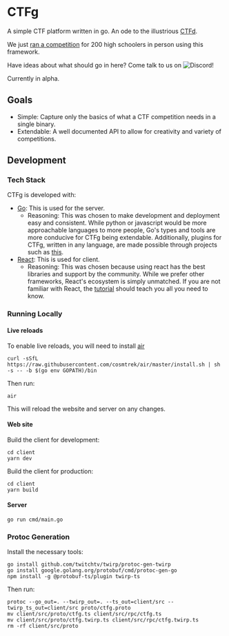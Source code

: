# CTFg
A simple CTF platform written in go. An ode to the illustrious [CTFd](https://github.com/CTFd/CTFd).

We just [ran a competition](https://www.youtube.com/watch?v=2AOxuHuHS1U) for 200 high schoolers in person using this framework.

Have ideas about what should go in here? Come talk to us on ![Discord](https://img.shields.io/badge/Discord-%235865F2.svg?style=for-the-badge&logo=discord&logoColor=white&link=https://discord.gg/J6VJQhhQ)!

Currently in alpha. 

## Goals
- Simple: Capture only the basics of what a CTF competition needs in a single binary.
- Extendable: A well documented API to allow for creativity and variety of competitions.

## Development

### Tech Stack
CTFg is developed with:
- [Go](https://go.dev/): This is used for the server.
	- Reasoning: This was chosen to make development and deployment easy and consistent. While python or javascript would be more approachable languages to more people, Go's types and tools are more conducive for CTFg being extendable. Additionally, plugins for CTFg, written in any language, are made possible through projects such as [this](https://github.com/hashicorp/go-plugin).
- [React](https://react.dev/): This is used for client.
	- Reasoning: This was chosen because using react has the best libraries and support by the community. While we prefer other frameworks, React's ecosystem is simply unmatched. If you are not familiar with React, the [tutorial](https://react.dev/learn) should teach you all you need to know.

### Running Locally
#### Live reloads
To enable live reloads, you will need to install [air](https://github.com/cosmtrek/air)
```
curl -sSfL https://raw.githubusercontent.com/cosmtrek/air/master/install.sh | sh -s -- -b $(go env GOPATH)/bin
```
Then run:
```
air
```
This will reload the website and server on any changes.
#### Web site
Build the client for development:
```
cd client
yarn dev
```
Build the client for production:
```
cd client
yarn build
```

#### Server
```
go run cmd/main.go
```

### Protoc Generation
Install the necessary tools:
```
go install github.com/twitchtv/twirp/protoc-gen-twirp
go install google.golang.org/protobuf/cmd/protoc-gen-go
npm install -g @protobuf-ts/plugin twirp-ts
```
Then run:
```
protoc --go_out=. --twirp_out=. --ts_out=client/src --twirp_ts_out=client/src proto/ctfg.proto
mv client/src/proto/ctfg.ts client/src/rpc/ctfg.ts
mv client/src/proto/ctfg.twirp.ts client/src/rpc/ctfg.twirp.ts
rm -rf client/src/proto
```